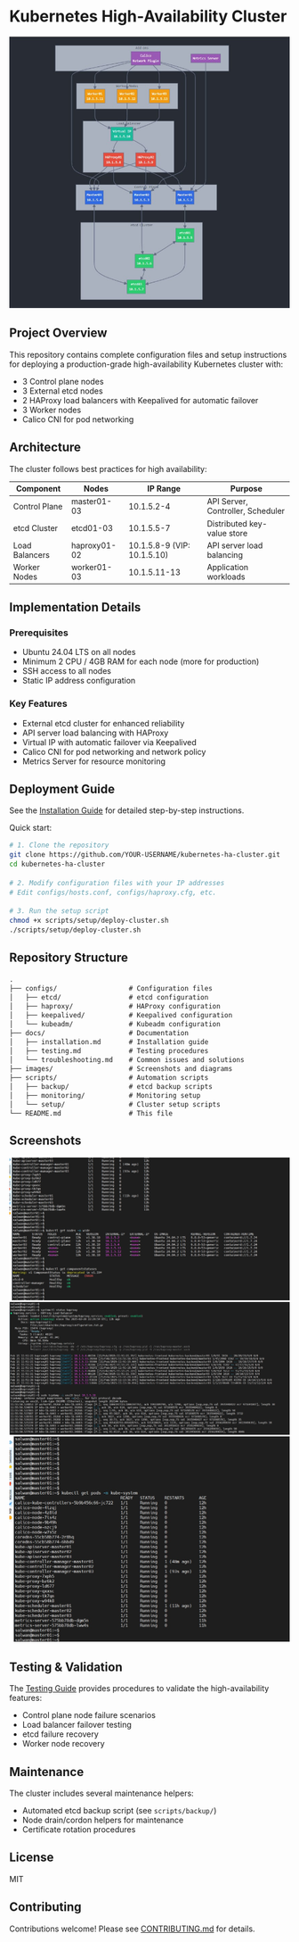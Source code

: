 # Kubernetes High-Availability Cluster

![Kubernetes HA Architecture](./images/topology.jpg)

## Project Overview

This repository contains complete configuration files and setup instructions for deploying a production-grade high-availability Kubernetes cluster with:

- 3 Control plane nodes
- 3 External etcd nodes 
- 2 HAProxy load balancers with Keepalived for automatic failover
- 3 Worker nodes
- Calico CNI for pod networking

## Architecture

The cluster follows best practices for high availability:

| Component | Nodes | IP Range | Purpose |
|-----------|-------|----------|---------|
| Control Plane | master01-03 | 10.1.5.2-4 | API Server, Controller, Scheduler |
| etcd Cluster | etcd01-03 | 10.1.5.5-7 | Distributed key-value store |
| Load Balancers | haproxy01-02 | 10.1.5.8-9 (VIP: 10.1.5.10) | API server load balancing |
| Worker Nodes | worker01-03 | 10.1.5.11-13 | Application workloads |

## Implementation Details

### Prerequisites
- Ubuntu 24.04 LTS on all nodes
- Minimum 2 CPU / 4GB RAM for each node (more for production)
- SSH access to all nodes
- Static IP address configuration

### Key Features
- External etcd cluster for enhanced reliability
- API server load balancing with HAProxy
- Virtual IP with automatic failover via Keepalived
- Calico CNI for pod networking and network policy
- Metrics Server for resource monitoring

## Deployment Guide

See the [Installation Guide](./docs/installation.md) for detailed step-by-step instructions.

Quick start:
```bash
# 1. Clone the repository
git clone https://github.com/YOUR-USERNAME/kubernetes-ha-cluster.git
cd kubernetes-ha-cluster

# 2. Modify configuration files with your IP addresses
# Edit configs/hosts.conf, configs/haproxy.cfg, etc.

# 3. Run the setup script
chmod +x scripts/setup/deploy-cluster.sh
./scripts/setup/deploy-cluster.sh
```

## Repository Structure

```
.
├── configs/                  # Configuration files
│   ├── etcd/                 # etcd configuration
│   ├── haproxy/              # HAProxy configuration
│   ├── keepalived/           # Keepalived configuration
│   └── kubeadm/              # Kubeadm configuration
├── docs/                     # Documentation
│   ├── installation.md       # Installation guide
│   ├── testing.md            # Testing procedures
│   └── troubleshooting.md    # Common issues and solutions
├── images/                   # Screenshots and diagrams
├── scripts/                  # Automation scripts
│   ├── backup/               # etcd backup scripts
│   ├── monitoring/           # Monitoring setup
│   └── setup/                # Cluster setup scripts
└── README.md                 # This file
```

## Screenshots

![Cluster Status](./images/screenshots/helth_nodes_components.jpg)
![HAProxy Status](./images/screenshots/HAproxy_status_vip.jpg)
![Kubernetes Dashboard](./images/screenshots/kube_system_pods.jpg)

## Testing & Validation

The [Testing Guide](./docs/testing.md) provides procedures to validate the high-availability features:
- Control plane node failure scenarios
- Load balancer failover testing
- etcd failure recovery
- Worker node recovery

## Maintenance

The cluster includes several maintenance helpers:
- Automated etcd backup script (see `scripts/backup/`)
- Node drain/cordon helpers for maintenance
- Certificate rotation procedures

## License

MIT

## Contributing

Contributions welcome! Please see [CONTRIBUTING.md](./CONTRIBUTING.md) for details.
